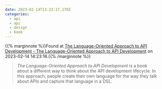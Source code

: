 ```yaml
---
date: 2023-02-14T13:23:17.170Z
categories:
  - api
  - api
  - design
  - book
---
```

{{% marginnote %}}Found at [The Language-Oriented Approach to API Development - The Language-Oriented Approach to API Development](https://smizell.com/language-oriented-approach/) on 2023-02-14 14:23:16.{{% /marginnote %}}

> _The Language-Oriented Approach to API Development_ is a book about a different way to think about the API development lifecycle. In this approach, people create their own language for the way they talk about APIs and capture that language in a DSL.

